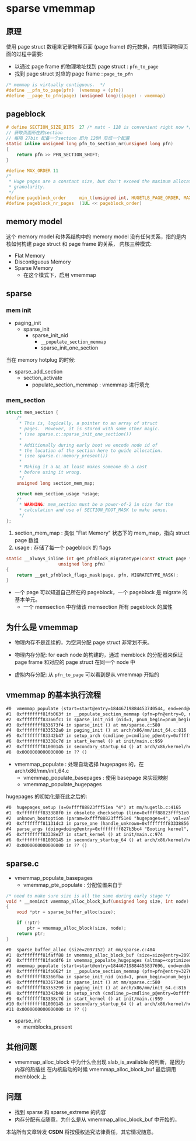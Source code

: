 # sparse vmemmap

## 原理
使用 page struct 数组来记录物理页面 (page frame) 的元数据，内核管理物理页面的过程中需要:
- 以通过 page frame 的物理地址找到 page struct : `pfn_to_page`
- 找到 page struct 对应的 page frame : `page_to_pfn`

```c
/* memmap is virtually contiguous.  */
#define __pfn_to_page(pfn)	(vmemmap + (pfn))
#define __page_to_pfn(page)	(unsigned long)((page) - vmemmap)
```

## pageblock
```c
# define SECTION_SIZE_BITS  27 /* matt - 128 is convenient right now */
// 获取页面所在的section
// 每隔 27bit 配备一个section 即为 128M 形成一个配置
static inline unsigned long pfn_to_section_nr(unsigned long pfn)
{
    return pfn >> PFN_SECTION_SHIFT;
}
```

```c
#define MAX_ORDER 11
/*
 * Huge pages are a constant size, but don't exceed the maximum allocation
 * granularity.
 */
#define pageblock_order		min_t(unsigned int, HUGETLB_PAGE_ORDER, MAX_ORDER - 1)
#define pageblock_nr_pages	(1UL << pageblock_order)
```

## memory model
这个 memory model 和体系结构中的 memory model 没有任何关系，指的是内核如何构建 page struct 和 page frame 的关系，
内核三种模式:

- Flat Memory
- Discontiguous Memory
- Sparse Memory
  - 在这个模式下，启用 vmemmap

## sparse

### mem init
- paging_init
  - sparse_init
    - sparse_init_nid
      - `__populate_section_memmap`
      - sparse_init_one_section


当在 memory hotplug 的时候:
- sparse_add_section
  - section_activate
    - populate_section_memmap : vmemmap 进行填充


### mem_section
```c
struct mem_section {
	/*
	 * This is, logically, a pointer to an array of struct
	 * pages.  However, it is stored with some other magic.
	 * (see sparse.c::sparse_init_one_section())
	 *
	 * Additionally during early boot we encode node id of
	 * the location of the section here to guide allocation.
	 * (see sparse.c::memory_present())
	 *
	 * Making it a UL at least makes someone do a cast
	 * before using it wrong.
	 */
	unsigned long section_mem_map;

	struct mem_section_usage *usage;
	/*
	 * WARNING: mem_section must be a power-of-2 in size for the
	 * calculation and use of SECTION_ROOT_MASK to make sense.
	 */
};
```
1. section_mem_map : 类似 "Flat Memory" 状态下的 mem_map，指向 struct page 数组
2. usage : 存储了每一个 pageblock 的 flags

```c
static __always_inline int get_pfnblock_migratetype(const struct page *page,
					unsigned long pfn)
{
	return __get_pfnblock_flags_mask(page, pfn, MIGRATETYPE_MASK);
}
```

- 一个 page 可以知道自己所在的 pageblock，一个 pageblock 是 migrate 的基本单元。
  - 一个 memsection 中存储该 memsection 所有 pageblock 的属性

## 为什么是 vmemmap
- 物理内存不是连续的，为空洞分配 page struct 非常划不来。


- 物理内存分配: for each node 的构建的，通过 memblock 的分配器来保证 page frame 和对应的 page struct 在同一个 node 中
- 虚拟内存分配: 从 `pfn_to_page` 可以看到是从 vmemmap 开始的


## vmemmap 的基本执行流程
```txt
#0  vmemmap_populate (start=start@entry=18446719884453740544, end=end@entry=18446719884455837696, node=node@entry=1, altmap=altmap@entry=0x0 <fixed_percpu_data>) at arch/x86/mm/init_64.c:1612
#1  0xffffffff81fb063f in __populate_section_memmap (pfn=pfn@entry=0, nr_pages=nr_pages@entry=32768, nid=nid@entry=1, altmap=altmap@entry=0x0 <fixed_percpu_data>, pgmap=pgmap@entry=0x0 <fixed_percpu_data>) at mm/sparse-vmemmap.c:392
#2  0xffffffff83366fc1 in sparse_init_nid (nid=1, pnum_begin=pnum_begin@entry=0, pnum_end=pnum_end@entry=40, map_count=32) at mm/sparse.c:527
#3  0xffffffff833673f4 in sparse_init () at mm/sparse.c:580
#4  0xffffffff833532a0 in paging_init () at arch/x86/mm/init_64.c:816
#5  0xffffffff83342b47 in setup_arch (cmdline_p=cmdline_p@entry=0xffffffff82a03f10) at arch/x86/kernel/setup.c:1253
#6  0xffffffff83338c7d in start_kernel () at init/main.c:959
#7  0xffffffff81000145 in secondary_startup_64 () at arch/x86/kernel/head_64.S:358
#8  0x0000000000000000 in ?? ()
```

- vmemmap_populate : 处理自动选择 hugepages 的，在 arch/x86/mm/init_64.c
  - vmemmap_populate_basepages : 使用 basepage 来实现映射
  - vmemmap_populate_hugepages

hugepages 的初始化是在此之后的:
```txt
#0  hugepages_setup (s=0xffff88823fff51ea "4") at mm/hugetlb.c:4165
#1  0xffffffff833388f0 in obsolete_checksetup (line=0xffff88823fff51e0 "hugepages=4") at init/main.c:221
#2  unknown_bootoption (param=0xffff88823fff51e0 "hugepages=4", val=val@entry=0xffff88823fff51ea "4", unused=unused@entry=0xffffffff827b3bc4 "Booting kernel", arg=arg@entry=0x0 <fixed_percpu_data>) at init/main.c:541
#3  0xffffffff81131dc3 in parse_one (handle_unknown=0xffffffff83338856 <unknown_bootoption>, arg=0x0 <fixed_percpu_data>, max_level=-1, min_level=-1, num_params=748, params=0xffffffff82992e20 <__param_initcall_debug>, doing=0xffffffff827b3bc4 "Booting kernel", val=0xffff88823fff51ea "4", param=0xffff88823fff51e0 "hugepages=4") at kernel/params.c:153
#4  parse_args (doing=doing@entry=0xffffffff827b3bc4 "Booting kernel", args=0xffff88823fff51ec "hugepagesz=2M hugepages=512 systemd.unified_cgroup_hierarchy=1 ", params=0xffffffff82992e20 <__param_initcall_debug>, num=748, min_level=min_level@entry=-1, max_level=max_level@entry=-1, arg=0x0 <fixed_percpu_data>, unknown=0xffffffff83338856 <unknown_bootoption>) at kernel/params.c:188
#5  0xffffffff83338e27 in start_kernel () at init/main.c:974
#6  0xffffffff81000145 in secondary_startup_64 () at arch/x86/kernel/head_64.S:358
#7  0x0000000000000000 in ?? ()
```

## sparse.c

- vmemmap_populate_basepages
  - vmemmap_pte_populate : 分配位置来自于

```c
/* need to make sure size is all the same during early stage */
void * __meminit vmemmap_alloc_block_buf(unsigned long size, int node)
{
	void *ptr = sparse_buffer_alloc(size);

	if (!ptr)
		ptr = vmemmap_alloc_block(size, node);
	return ptr;
}
```

```txt
#0  sparse_buffer_alloc (size=2097152) at mm/sparse.c:484
#1  0xffffffff81faff88 in vmemmap_alloc_block_buf (size=size@entry=2097152, node=node@entry=1, altmap=altmap@entry=0x0 <fixed_percpu_data>) at mm/sparse-vmemmap.c:85
#2  0xffffffff81faddf6 in vmemmap_populate_hugepages (altmap=<optimized out>, node=<optimized out>, end=<optimized out>, start=<optimized out>) at arch/x86/mm/init_64.c:1565
#3  vmemmap_populate (start=start@entry=18446719884455837696, end=end@entry=18446719884457934848, node=node@entry=1, altmap=altmap@entry=0x0 <fixed_percpu_data>) at arch/x86/mm/init_64.c:1615
#4  0xffffffff81fb062f in __populate_section_memmap (pfn=pfn@entry=32768, nr_pages=nr_pages@entry=32768, nid=nid@entry=1, altmap=altmap@entry=0x0 <fixed_percpu_data>, pgmap=pgmap@entry=0x0 <fixed_percpu_data>) at mm/sparse-vmemmap.c:392
#5  0xffffffff83366fba in sparse_init_nid (nid=1, pnum_begin=pnum_begin@entry=0, pnum_end=pnum_end@entry=40, map_count=32) at mm/sparse.c:527
#6  0xffffffff833673ed in sparse_init () at mm/sparse.c:580
#7  0xffffffff83353299 in paging_init () at arch/x86/mm/init_64.c:816
#8  0xffffffff83342b40 in setup_arch (cmdline_p=cmdline_p@entry=0xffffffff82a03f10) at arch/x86/kernel/setup.c:1253
#9  0xffffffff83338c7d in start_kernel () at init/main.c:959
#10 0xffffffff81000145 in secondary_startup_64 () at arch/x86/kernel/head_64.S:358
#11 0x0000000000000000 in ?? ()
```

- sparse_init
  - memblocks_present

## 其他问题
- vmemmap_alloc_block 中为什么会出现 slab_is_available 的判断，是因为内存的热插拔
在内核启动的时候 vmemmap_alloc_block_buf 最后调用 memblock 上

## 问题
- 找到 sparse 和 sparse_extreme 的内容
- 内存分配有点随意，为什么是从 vmemmap_alloc_block_buf 中开始的，

<script src="https://giscus.app/client.js"
        data-repo="martins3/martins3.github.io"
        data-repo-id="MDEwOlJlcG9zaXRvcnkyOTc4MjA0MDg="
        data-category="Show and tell"
        data-category-id="MDE4OkRpc2N1c3Npb25DYXRlZ29yeTMyMDMzNjY4"
        data-mapping="pathname"
        data-reactions-enabled="1"
        data-emit-metadata="0"
        data-theme="light"
        data-lang="zh-CN"
        crossorigin="anonymous"
        async>
</script>

本站所有文章转发 **CSDN** 将按侵权追究法律责任，其它情况随意。
